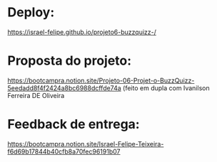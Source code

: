 # Deploy:
https://israel-felipe.github.io/projeto6-buzzquizz-/

# Proposta do projeto:
https://bootcampra.notion.site/Projeto-06-Projet-o-BuzzQuizz-5eedadd8f4f2424a8bc6988dcffde74a
(feito em dupla com Ivanilson Ferreira DE Oliveira

# Feedback de entrega:
https://bootcampra.notion.site/Israel-Felipe-Teixeira-f6d69b17844b40cfb8a70fec96191b07
